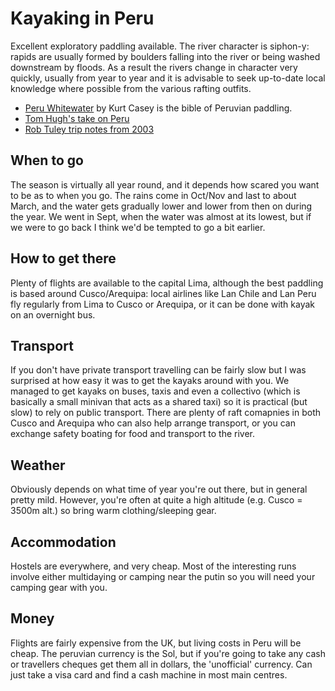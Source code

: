 Kayaking in Peru
================

Excellent exploratory paddling available. The river character is siphon-y: rapids are usually formed by boulders falling into the river or being washed downstream by floods. As a result the rivers change in character very quickly, usually from year to year and it is advisable to seek up-to-date local knowledge where possible from the various rafting outfits.

  * [Peru Whitewater](http://www.peruwhitewater.com) by Kurt Casey is the bible of Peruvian paddling.
  * [Tom Hugh's take on Peru](http://www.bluedome.co.uk/WaterSports/wateperu.html)
  * [Rob Tuley trip notes from 2003](http://openknot.com/kayak/peru/)

When to go
----------

The season is virtually all year round, and it depends how scared you want to be as to when you go. The rains come in Oct/Nov and last to about March, and the water gets gradually lower and lower from then on during the year. We went in Sept, when the water was almost at its lowest, but if we were to go back I think we'd be tempted to go a bit earlier.

How to get there
----------------

Plenty of flights are available to the capital Lima, although the best paddling is based around Cusco/Arequipa: local airlines like Lan Chile and Lan Peru fly regularly from Lima to Cusco or Arequipa, or it can be done with kayak on an overnight bus.

Transport
---------

If you don't have private transport travelling can be fairly slow but I was surprised at how easy it was to get the kayaks around with you. We managed to get kayaks on buses, taxis and even a collectivo (which is basically a small minivan that acts as a shared taxi) so it is practical (but slow) to rely on public transport. There are plenty of raft comapnies in both Cusco and Arequipa who can also help arrange transport, or you can exchange safety boating for food and transport to the river.

Weather
-------

Obviously depends on what time of year you're out there, but in general pretty mild. However, you're often at quite a high altitude (e.g. Cusco = 3500m alt.) so bring warm clothing/sleeping gear.

Accommodation
-------------

Hostels are everywhere, and very cheap. Most of the interesting runs involve either multidaying or camping near the putin so you will need your camping gear with you.

Money
-----

Flights are fairly expensive from the UK, but living costs in Peru will be cheap. The peruvian currency is the Sol, but if you're going to take any cash or travellers cheques get them all in dollars, the 'unofficial' currency. Can just take a visa card and find a cash machine in most main centres.



